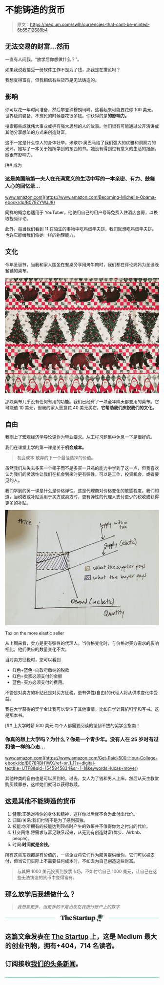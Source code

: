 # 不能铸造的货币

> 原文：<https://medium.com/swlh/currencies-that-cant-be-minted-6b55712689b4>

## 无法交易的财富...然而

一直有人问我，“放学后你想做什么？”。

如果我说我接受一份软件工作不是为了钱，那我是在撒谎吗？

我想变得富有，但我相信有些货币是无法铸造的。

## 影响

你可以花一年时间准备，然后攀登珠穆朗玛峰。这看起来可能要花你 100 美元。世界级的装备，不想死的时候要花很多钱。你获得的是**的影响力。**

搜索那些成就伟大事业或拥有强大思想的人的故事。他们很有可能通过公开演讲或其他分享想法的方式来创造财富。

这不一定是什么惊人的身体壮举。米歇尔·奥巴马给了我们强大的优雅和洞察力的光环。她写了一本关于她所学到的东西的书。她没有得到过有意义的生活的报酬。她很有影响力。

[](https://www.amazon.com/Becoming-Michelle-Obama-ebook/dp/B079ZYWJJ8) [## 成为

### 这是美国前第一夫人在充满意义的生活中写的一本亲密、有力、鼓舞人心的回忆录…

www.amazon.com](https://www.amazon.com/Becoming-Michelle-Obama-ebook/dp/B079ZYWJJ8) 

同样的概念也适用于 YouTuber，他使用自己的用户号码免费入住酒店套房，以换取视频评论。

此外，每当我们看到 11 在陌生的事物中吃鸡蛋华夫饼，我们就想吃鸡蛋华夫饼。也许它能给我们像她一样的物理能力。

## 文化

今年圣诞节，当我和家人围坐在餐桌旁享用烤牛肉时，我们都在评论妈妈为圣诞晚餐铺的桌布。

![](img/17e1109d6ed5441c611cc809e0f74661.png)

那块桌布几乎没有任何有用的功能。我们已经有了一块全年隔天都要用的桌布。它可能值 10 美元，但我的家人愿意花 40 美元买它。**它帮助我们庆祝我们的文化。**

## 自由

我刚上了宏观经济学导论课作为毕业要求。从工程习题集中休息一下是很好的。

我们在课堂上学的第一课是关于**机会成本。**

> 机会成本:放弃的下一个最佳选择的价值。

虽然我们从失去多买一个椰子而不是多买一只鸡的能力中学到了这一点，但我喜欢认为我们的灵活性让我们在机会到来时更有弹性。可以是工作，投资机会，或者要见的人。

我们学到的另一课是什么是价格弹性。这是代理商对价格变化的敏感程度。我们知道，当税收或补贴适用于买方或卖方时，更有弹性的代理人支付更少的税收或获得更多的补贴。

![](img/30db7292134ddee53fe5b3b9d9b44094.png)

Tax on the more elastic seller

从上图来看，卖方是更有弹性的代理人。当价格变化时，与价格对买方需求的影响相比，他们供应的数量变化不大。

当对卖方征税时，您可以看到

*   红色+蓝色=向政府缴纳的税款
*   红色=卖家必须支付的金额
*   蓝色=买方必须支付的费用。

不管是对卖方的补贴还是对买方征税，更有弹性(自由)的代理人将从供求变化中受益。

我在大学获得的奖学金让我可以专注于其他事情，比如自学计算机科学和写书。这是那本书。

[](https://www.amazon.com/Get-Paid-500-Hour-College-ebook/dp/B078RBH1WX/ref=sr_1_1?s=digital-text&ie=UTF8&qid=1545845834&sr=1-1&keywords=lucas+moyer) [## 上大学时薪 500 美元:每个人都需要阅读的坚韧不拔的奖学金指南！

### 你真的想上大学吗？为什么？你是一个青少年。没有人在 25 岁时有过和他一样的心态…

www.amazon.com](https://www.amazon.com/Get-Paid-500-Hour-College-ebook/dp/B078RBH1WX/ref=sr_1_1?s=digital-text&ie=UTF8&qid=1545845834&sr=1-1&keywords=lucas+moyer) 

其他种类的自由也是可以买到的。过去，女人为了钱和男人上床，然后从天主教堂购买赎罪券，这样她们就可以获得救赎。

## 这是其他不能铸造的货币

1.  健康:正确对待你的身体和精神，这样你以后就不会为此付出代价。
2.  归属/关系:我们付钱不是为了感到孤独。
3.  技能:你所拥有的技能达到顶点时产生的效果并不值得你为之付出的代价。
4.  社交网络:将需求与富足联系起来，从无到有创造财富(优步、Airbnb、people)。
5.  时间:**时间就是金钱。**

所有这些东西都是有价值的，一些企业将它们作为服务提供给你。它们可以被支付，但当它们实际上不需要任何成本时，不如去为自己创造这些财富。

> 与其把 1000 美元投资到股票市场，不如付给自己 1000 美元，让自己在这些无法铸造的货币中变得富有。

## 那么放学后我想做什么？

> *我想要更多，但更多的不是出现在我银行账户上的数字*

[![](img/308a8d84fb9b2fab43d66c117fcc4bb4.png)](https://medium.com/swlh)

## 这篇文章发表在 [The Startup](https://medium.com/swlh) 上，这是 Medium 最大的创业刊物，拥有+404，714 名读者。

## 订阅接收[我们的头条新闻](http://growthsupply.com/the-startup-newsletter/)。

[![](img/b0164736ea17a63403e660de5dedf91a.png)](https://medium.com/swlh)